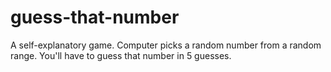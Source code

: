 # guess-that-number
A self-explanatory game. Computer picks a random number from a random range. You'll have to guess that number in 5 guesses.
